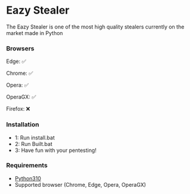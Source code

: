 # Eazy Stealer #
The Eazy Stealer is one of the most high quality stealers currently on the market made in Python



  ### Browsers

Edge: ✅

Chrome: ✅ 

Opera: ✅ 

OperaGX: ✅ 

Firefox: ❌ 



### Installation

-   1: Run install.bat
-   2: Run Built.bat
-   3: Have fun with your pentesting!

### Requirements

-   [Python310](https://www.python.org/downloads/release/python-31011/)
-   Supported browser (Chrome, Edge, Opera, OperaGX)
